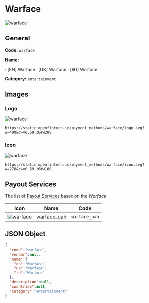 
# Warface 
![warface](https://static.openfintech.io/payment_methods/warface/logo.svg?w=400&c=v0.59.26#w200)  

## General 
**Code:** `warface` 
 
**Name:** 
 
:	[EN] Warface 
:	[UK] Warface 
:	[RU] Warface 
 
**Category:** `entertainment` 
 

## Images 

### Logo 
![warface](https://static.openfintech.io/payment_methods/warface/logo.svg?w=400&c=v0.59.26#w200)  

```
https://static.openfintech.io/payment_methods/warface/logo.svg?w=400&c=v0.59.26#w200
```  

### Icon 
![warface](https://static.openfintech.io/payment_methods/warface/icon.svg?w=278&c=v0.59.26#w100)  

```
https://static.openfintech.io/payment_methods/warface/icon.svg?w=278&c=v0.59.26#w100
```  

## Payout Services 
 
The list of [Payout Services](/payout-services/) based on the _Warface_ 

|Icon|Name|Code| 
|:---:|:---:|:---:| 
|![warface](https://static.openfintech.io/payout_methods/warface/icon.png?w=278&c=v0.59.26#w40) |[warface_uah](/payout-services/warface_uah/)|`warface_uah`| 
 

## JSON Object 

```json
{
  "code":"warface",
  "vendor":null,
  "name":{
    "en":"Warface",
    "uk":"Warface",
    "ru":"Warface"
  },
  "description":null,
  "countries":null,
  "category":"entertainment"
}
```  
